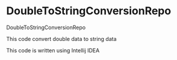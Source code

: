 # DoubleToStringConversionRepo

DoubleToStringConversionRepo

This code convert double data to string data 

This code is written using Intellij IDEA
